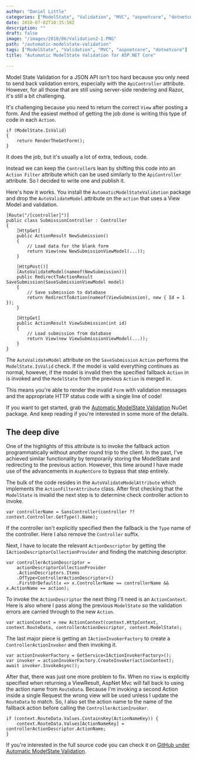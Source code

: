 ```yaml
---
author: "Daniel Little"
categories: ["ModelState", "Validation", "MVC", "aspnetcore", "dotnetcore"]
date: 2018-07-02T10:35:58Z
description: ""
draft: false
image: "/images/2018/06/Validation2-1.PNG"
path: "/automatic-modelstate-validation"
tags: ["ModelState", "Validation", "MVC", "aspnetcore", "dotnetcore"]
title: "Automatic ModelState Validation for ASP.NET Core"

---
```


Model State Validation for a JSON API isn't too hard because you only need to send back validation errors, especially with the `ApiController` attribute. However, for all those that are still using server-side rendering and Razor, it's still a bit challenging.

It's challenging because you need to return the correct `View` after posting a form. And the easiest method of getting the job done is writing this type of code in each `Action`.

    if (ModelState.IsValid)
    {
        return RenderTheGetForm();
    }

It does the job, but it's usually a lot of extra, tedious, code.

Instead we can keep the `Controller`s lean by shifting this code into an `Action Filter` attribute which can be used similarly to the `ApiController` attribute. So I decided to write one and publish it.

Here's how it works. You install the `AutomaticModelStateValidation` package and drop the  `AutoValidateModel` attribute on the `action` that uses a View Model and validation.

```
[Route("/[controller]")]
public class SubmissionController : Controller
{
    [HttpGet]
    public ActionResult NewSubmission()
    {
        // Load data for the blank form
        return View(new NewSubmissionViewModel(...));
    }

    [HttpPost()]
    [AutoValidateModel(nameof(NewSubmission))]
    public RedirectToActionResult SaveSubmission(SaveSubmissionViewModel model)
    {
        // Save submission to database
        return RedirectToAction(nameof(ViewSubmission), new { Id = 1 });
    }
    
    [HttpGet]
    public ActionResult ViewSubmission(int id)
    {
        // Load submission from database
        return View(new ViewSubmissionViewModel(...));
    }
}
```

The `AutoValidateModel` attribute on the `SaveSubmission` `Action` performs the `ModelState.IsValid` check. If the model is valid everything continues as normal, however, if the model is invalid then the specified fallback `Action` in is invoked and the `ModelState` from the previous `Action` is merged in.

This means you're able to render the invalid `Form` with validation messages and the appropriate HTTP status code with a single line of code!

If you want to get started, grab the [Automatic ModelState Validation](https://www.nuget.org/packages/AutomaticModelStateValidation/) NuGet package. And keep reading if you're interested in some more of the details.

## The deep dive

One of the highlights of this attribute is to invoke the fallback action programmatically without another round trip to the client. In the past, I've achieved similar functionality by temporarily storing the ModelState and redirecting to the previous action. However, this time around I have made use of the advancements in `AspNetCore` to bypass that step entirely.

The bulk of the code resides in the `AutoValidateModelAttribute` which implements the `ActionFilterAttribute` class. After first checking that the `ModelState` is invalid the next step is to determine check controller action to invoke. 

```
var controllerName = SansController(controller ?? context.Controller.GetType().Name);
```

If the controller isn't explicitly specified then the fallback is the `Type` name of the controller. Here I also remove the `Controller` suffix.

Next, I have to locate the relevant `ActionDescriptor` by getting the `IActionDescriptorCollectionProvider` and finding the matching descriptor.

```
var controllerActionDescriptor =
    actionDescriptorCollectionProvider
    .ActionDescriptors.Items
    .OfType<ControllerActionDescriptor>()
    .FirstOrDefault(x => x.ControllerName == controllerName && x.ActionName == action);
```

To invoke the `ActionDescriptor` the next thing I'll need is an `ActionContext`. Here is also where I pass along the previous `ModelState` so the validation errors are carried through to the new `Action`.

```
var actionContext = new ActionContext(context.HttpContext, context.RouteData, controllerActionDescriptor, context.ModelState);
```

The last major piece is getting an `IActionInvokerFactory` to create a `ControllerActionInvoker` and then invoking it.

```
var actionInvokerFactory = GetService<IActionInvokerFactory>();
var invoker = actionInvokerFactory.CreateInvoker(actionContext);
await invoker.InvokeAsync();
```

After that, there was just one more problem to fix. When no `View` is explicitly specified when returning a ViewResult, AspNet Mvc will fall back to using the action name from `RouteData`. Because I'm invoking a second Action inside a single Request the wrong view will be used unless I update the `RouteData` to match. So, I also set the action name to the name of the fallback action before calling the `ControllerActionInvoker`.

```
if (context.RouteData.Values.ContainsKey(ActionNameKey)) {
    context.RouteData.Values[ActionNameKey] = controllerActionDescriptor.ActionName;
}
```
                
If you're interested in the full source code you can check it on [GitHub under Automatic ModelState Validation](https://github.com/Lavinski/AutomaticModelStateValidation).


